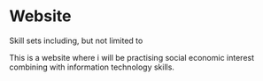 # Website
Skill sets including, but not limited to

This is a website where i will be practising social economic interest combining with information technology skills.  
